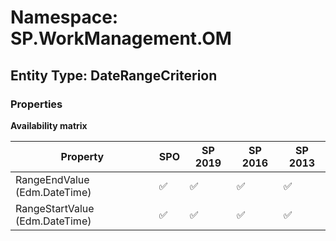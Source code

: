 # Namespace: SP.WorkManagement.OM

## Entity Type: DateRangeCriterion

### Properties

**Availability matrix**

Property | SPO | SP 2019 | SP 2016 | SP 2013
----------|-----|---------|---------|--------
RangeEndValue (Edm.DateTime) | ✅ | ✅ | ✅ | ✅
RangeStartValue (Edm.DateTime) | ✅ | ✅ | ✅ | ✅

